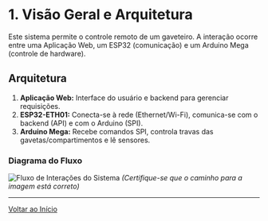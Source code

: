 # 1. Visão Geral e Arquitetura

Este sistema permite o controle remoto de um gaveteiro. A interação ocorre entre uma Aplicação Web, um ESP32 (comunicação) e um Arduino Mega (controle de hardware).

## Arquitetura
1.  **Aplicação Web:** Interface do usuário e backend para gerenciar requisições.
2.  **ESP32-ETH01:** Conecta-se à rede (Ethernet/Wi-Fi), comunica-se com o backend (API) e com o Arduino (SPI).
3.  **Arduino Mega:** Recebe comandos SPI, controla travas das gavetas/compartimentos e lê sensores.

### Diagrama do Fluxo
![Fluxo de Interações do Sistema](../../media/fluxograma_sistema.png)
*(Certifique-se que o caminho para a imagem está correto)*

---
[Voltar ao Início](../README.md)